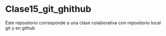 # Clase15_git_ghithub
Este repositorio corresponde a una clase colaborativa con  repositorio local git y en github
